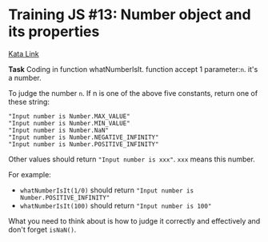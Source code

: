 # Training JS #13: Number object and its properties

[Kata Link](https://www.codewars.com/kata/5722fd3ab7162a3a4500031f/javascript)

**Task**
Coding in function whatNumberIsIt. function accept 1 parameter:`n`. it's a number.

To judge the number `n`. If n is one of the above five constants, return one of these string:

```
"Input number is Number.MAX_VALUE"
"Input number is Number.MIN_VALUE"
"Input number is Number.NaN"
"Input number is Number.NEGATIVE_INFINITY"
"Input number is Number.POSITIVE_INFINITY"
```

Other values should return `"Input number is xxx"`. `xxx` means this number.

For example:

- `whatNumberIsIt(1/0)` should return `"Input number is Number.POSITIVE_INFINITY"`
- `whatNumberIsIt(100)` should return `"Input number is 100"`

What you need to think about is how to judge it correctly and effectively and don't forget `isNaN()`.
